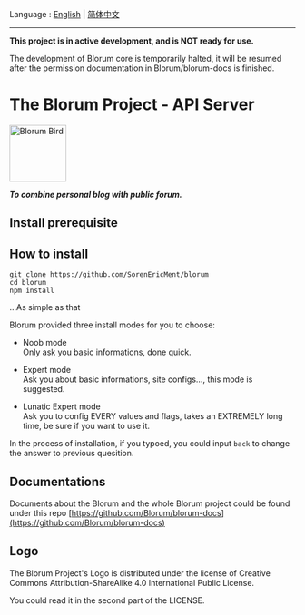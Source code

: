 Language : [English](https://github.com/SorenEricMent/blorum/blob/main/README.md) | [简体中文](https://github.com/SorenEricMent/blorum/blob/main/README_zh-CN.md)

---

**This project is in active development, and is NOT ready for use.**

The development of Blorum core is temporarily halted, it will be resumed after the permission documentation in Blorum/blorum-docs is finished.

# The Blorum Project - API Server 
<img alt="Blorum Bird" src="https://github.com/SorenEricMent/blorum/blob/main/statics/blorum.png" width="100" height="100">

***To combine personal blog with public forum.***

## Install prerequisite

## How to install

```shell
git clone https://github.com/SorenEricMent/blorum
cd blorum
npm install
```

...As simple as that

Blorum provided three install modes for you to choose:

- Noob mode  
  Only ask you basic informations, done quick.

- Expert mode  
  Ask you about basic informations, site configs..., this mode is suggested.

- Lunatic Expert mode  
  Ask you to config EVERY values and flags, takes an EXTREMELY long time, be sure if you want to use it.

In the process of installation, if you typoed, you could input `back` to change the answer to previous quesition.

## Documentations
Documents about the Blorum and the whole Blorum project could be found under this repo 
[https://github.com/Blorum/blorum-docs](https://github.com/Blorum/blorum-docs)

## Logo

The Blorum Project's Logo is distributed under the license of Creative Commons Attribution-ShareAlike 4.0 International Public License.

You could read it in the second part of the LICENSE.
